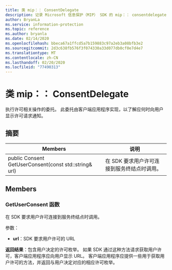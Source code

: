 ```yaml
---
title: 类 mip：： ConsentDelegate
description: 记录 Microsoft 信息保护（MIP） SDK 的 mip：： consentdelegate 类。
author: BryanLa
ms.service: information-protection
ms.topic: reference
ms.author: bryanla
ms.date: 02/14/2020
ms.openlocfilehash: bbeca67a1ffcd5a7b159883c97a2eb3a08bfb3e2
ms.sourcegitcommit: 2d3c638fb576f3f074330a33d077db0cf0e7d4e7
ms.translationtype: MT
ms.contentlocale: zh-CN
ms.lasthandoff: 02/20/2020
ms.locfileid: "77490313"
---
```

# <a name="class-mipconsentdelegate"></a>类 mip：： ConsentDelegate 
执行许可相关操作的委托。
此委托由客户端应用程序实现，以了解应何时向用户显示许可请求通知。
  
## <a name="summary"></a>摘要
 Members                        | 说明                                
--------------------------------|---------------------------------------------
public Consent GetUserConsent(const std::string& url)  |  在 SDK 要求用户许可连接到服务终结点时调用。
  
## <a name="members"></a>Members
  
### <a name="getuserconsent-function"></a>GetUserConsent 函数
在 SDK 要求用户许可连接到服务终结点时调用。

参数：  
* **url**：SDK 要求用户许可的 URL



  
**返回结果**：包含用户决定的许可枚举。
如果 SDK 通过这种方法请求获取用户许可，客户端应用程序应向用户显示 URL。 客户端应用程序应提供一些用于获取用户许可的方法，并返回与用户决定对应的相应许可枚举。